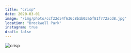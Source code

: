 ```yaml
---
title: "crisp"
date: 2020-03-01
image: "/img/photo/ccf22d54f636c8b1b03a5f81f772acd8.jpg"
location: "Brockwell Park"
instagram: true
draft: false
---
```


![crisp](/img/photo/ccf22d54f636c8b1b03a5f81f772acd8.jpg)
